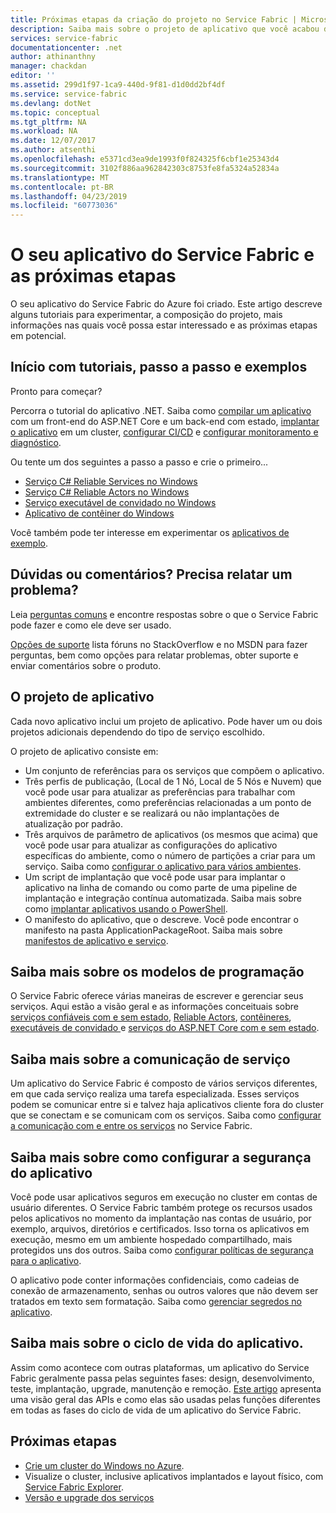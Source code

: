 ```yaml
---
title: Próximas etapas da criação do projeto no Service Fabric | Microsoft Docs
description: Saiba mais sobre o projeto de aplicativo que você acabou de criar no Visual Studio.  Saiba como criar serviços usando tutoriais e mais sobre como desenvolver serviços para o Service Fabric.
services: service-fabric
documentationcenter: .net
author: athinanthny
manager: chackdan
editor: ''
ms.assetid: 299d1f97-1ca9-440d-9f81-d1d0dd2bf4df
ms.service: service-fabric
ms.devlang: dotNet
ms.topic: conceptual
ms.tgt_pltfrm: NA
ms.workload: NA
ms.date: 12/07/2017
ms.author: atsenthi
ms.openlocfilehash: e5371cd3ea9de1993f0f824325f6cbf1e25343d4
ms.sourcegitcommit: 3102f886aa962842303c8753fe8fa5324a52834a
ms.translationtype: MT
ms.contentlocale: pt-BR
ms.lasthandoff: 04/23/2019
ms.locfileid: "60773036"
---
```

# <a name="your-service-fabric-application-and-next-steps"></a>O seu aplicativo do Service Fabric e as próximas etapas
O seu aplicativo do Service Fabric do Azure foi criado. Este artigo descreve alguns tutoriais para experimentar, a composição do projeto, mais informações nas quais você possa estar interessado e as próximas etapas em potencial.

## <a name="get-started-with-tutorials-walk-throughs-and-samples"></a>Início com tutoriais, passo a passo e exemplos
Pronto para começar?  

Percorra o tutorial do aplicativo .NET. Saiba como [compilar um aplicativo](service-fabric-tutorial-create-dotnet-app.md) com um front-end do ASP.NET Core e um back-end com estado, [implantar o aplicativo](service-fabric-tutorial-deploy-app-to-party-cluster.md) em um cluster, [configurar CI/CD](service-fabric-tutorial-deploy-app-with-cicd-vsts.md) e [configurar monitoramento e diagnóstico](service-fabric-tutorial-monitoring-aspnet.md).

Ou tente um dos seguintes a passo a passo e crie o primeiro...
- [Serviço C# Reliable Services no Windows](service-fabric-reliable-services-quick-start.md) 
- [Serviço C# Reliable Actors no Windows](service-fabric-reliable-actors-get-started.md) 
- [Serviço executável de convidado no Windows](quickstart-guest-app.md) 
- [Aplicativo de contêiner do Windows](service-fabric-get-started-containers.md) 

Você também pode ter interesse em experimentar os [aplicativos de exemplo](https://aka.ms/servicefabricsamples).

## <a name="have-questions-or-feedback--need-to-report-an-issue"></a>Dúvidas ou comentários?  Precisa relatar um problema?
Leia [perguntas comuns](service-fabric-common-questions.md) e encontre respostas sobre o que o Service Fabric pode fazer e como ele deve ser usado.

[Opções de suporte](service-fabric-support.md) lista fóruns no StackOverflow e no MSDN para fazer perguntas, bem como opções para relatar problemas, obter suporte e enviar comentários sobre o produto.

## <a name="the-application-project"></a>O projeto de aplicativo
Cada novo aplicativo inclui um projeto de aplicativo. Pode haver um ou dois projetos adicionais dependendo do tipo de serviço escolhido.

O projeto de aplicativo consiste em:

* Um conjunto de referências para os serviços que compõem o aplicativo.
* Três perfis de publicação, (Local de 1 Nó, Local de 5 Nós e Nuvem) que você pode usar para atualizar as preferências para trabalhar com ambientes diferentes, como preferências relacionadas a um ponto de extremidade do cluster e se realizará ou não implantações de atualização por padrão.
* Três arquivos de parâmetro de aplicativos (os mesmos que acima) que você pode usar para atualizar as configurações do aplicativo específicas do ambiente, como o número de partições a criar para um serviço. Saiba como [configurar o aplicativo para vários ambientes](service-fabric-manage-multiple-environment-app-configuration.md).
* Um script de implantação que você pode usar para implantar o aplicativo na linha de comando ou como parte de uma pipeline de implantação e integração contínua automatizada. Saiba mais sobre como [implantar aplicativos usando o PowerShell](service-fabric-deploy-remove-applications.md).
* O manifesto do aplicativo, que o descreve. Você pode encontrar o manifesto na pasta ApplicationPackageRoot. Saiba mais sobre [manifestos de aplicativo e serviço](service-fabric-application-model.md).



## <a name="learn-more-about-the-programming-models"></a>Saiba mais sobre os modelos de programação
O Service Fabric oferece várias maneiras de escrever e gerenciar seus serviços.  Aqui estão a visão geral e as informações conceituais sobre [serviços confiáveis com e sem estado](service-fabric-reliable-services-introduction.md), [Reliable Actors](service-fabric-reliable-actors-introduction.md), [contêineres](service-fabric-containers-overview.md), [executáveis de convidado ](service-fabric-guest-executables-introduction.md) e [serviços do ASP.NET Core com e sem estado](service-fabric-reliable-services-communication-aspnetcore.md).

## <a name="learn-about-service-communication"></a>Saiba mais sobre a comunicação de serviço
Um aplicativo do Service Fabric é composto de vários serviços diferentes, em que cada serviço realiza uma tarefa especializada. Esses serviços podem se comunicar entre si e talvez haja aplicativos cliente fora do cluster que se conectam e se comunicam com os serviços. Saiba como [configurar a comunicação com e entre os serviços](service-fabric-connect-and-communicate-with-services.md) no Service Fabric. 

## <a name="learn-about-configuring-application-security"></a>Saiba mais sobre como configurar a segurança do aplicativo
Você pode usar aplicativos seguros em execução no cluster em contas de usuário diferentes. O Service Fabric também protege os recursos usados pelos aplicativos no momento da implantação nas contas de usuário, por exemplo, arquivos, diretórios e certificados. Isso torna os aplicativos em execução, mesmo em um ambiente hospedado compartilhado, mais protegidos uns dos outros.  Saiba como [configurar políticas de segurança para o aplicativo](service-fabric-application-runas-security.md).

O aplicativo pode conter informações confidenciais, como cadeias de conexão de armazenamento, senhas ou outros valores que não devem ser tratados em texto sem formatação. Saiba como [gerenciar segredos no aplicativo](service-fabric-application-secret-management.md).

## <a name="learn-about-the-application-lifecycle"></a>Saiba mais sobre o ciclo de vida do aplicativo.
Assim como acontece com outras plataformas, um aplicativo do Service Fabric geralmente passa pelas seguintes fases: design, desenvolvimento, teste, implantação, upgrade, manutenção e remoção. [Este artigo](service-fabric-application-lifecycle.md) apresenta uma visão geral das APIs e como elas são usadas pelas funções diferentes em todas as fases do ciclo de vida de um aplicativo do Service Fabric.

## <a name="next-steps"></a>Próximas etapas
- [Crie um cluster do Windows no Azure](service-fabric-tutorial-create-vnet-and-windows-cluster.md).
- Visualize o cluster, inclusive aplicativos implantados e layout físico, com [Service Fabric Explorer](service-fabric-visualizing-your-cluster.md).
- [Versão e upgrade dos serviços](service-fabric-application-upgrade-tutorial.md)



